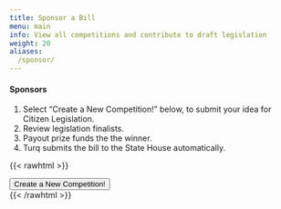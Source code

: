 ```yaml
---
title: Sponsor a Bill
menu: main
info: View all competitions and contribute to draft legislation
weight: 20
aliases:
  /sponsor/
---
```


#### Sponsors

1. Select “Create a New Competition!” below, to submit your idea for Citizen Legislation.  
2. Review legislation finalists.
3. Payout prize funds the the winner.
4. Turq submits the bill to the State House automatically.

{{< rawhtml >}}
<br>
<div>
<a href="/admin/#/collections/Competitions/new" target="_blank"><button type="button" class="btn btn-secondary btn-lg">Create a New Competition!</button></a>
</div>
{{< /rawhtml >}}

